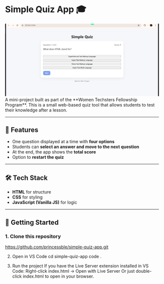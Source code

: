 # Simple Quiz App 🎓
<img src="Assets/img/simple quiz app jpg.jpg" alt="Quiz App Preview">
A mini-project built as part of the **Women Techsters Fellowship Program**.  
This is a small web-based quiz tool that allows students to test their knowledge after a lesson.

---

## 📌 Features
- One question displayed at a time with **four options**  
- Students can **select an answer and move to the next question**  
- At the end, the app shows the **total score**  
- Option to **restart the quiz**  

---

## 🛠️ Tech Stack
- **HTML** for structure  
- **CSS** for styling  
- **JavaScript (Vanilla JS)** for logic  

---

## 🚀 Getting Started

### 1. Clone this repository
https://github.com/princessble/simple-quiz-app.git

2. Open in VS Code
cd simple-quiz-app
code .

3. Run the project
If you have the Live Server extension installed in VS Code:
Right-click index.html → Open with Live Server Or just double-click index.html to open in your browser.